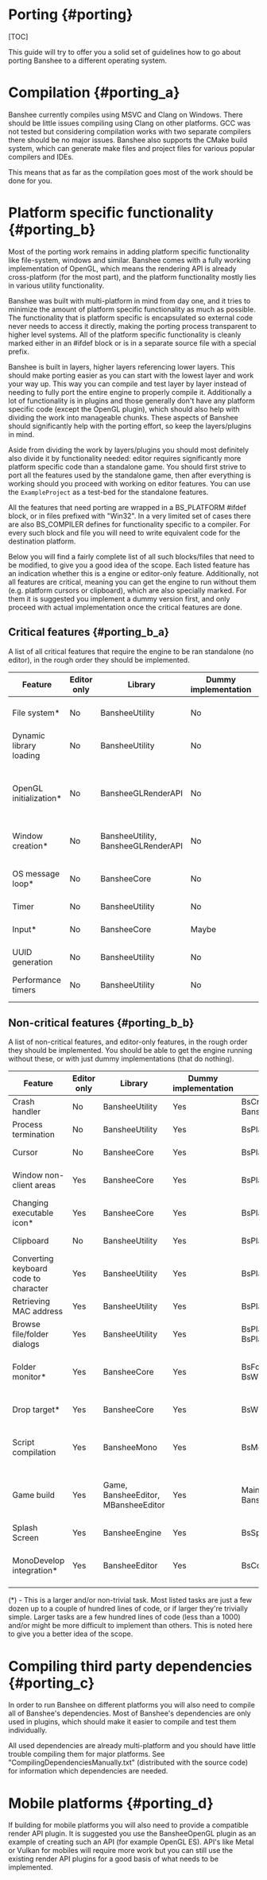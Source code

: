 Porting									{#porting}
===============
[TOC]

This guide will try to offer you a solid set of guidelines how to go about porting Banshee to a different operating system.

# Compilation {#porting_a}
Banshee currently compiles using MSVC and Clang on Windows. There should be little issues compiling using Clang on other platforms. GCC was not tested but considering compilation works with two separate compilers there should be no major issues. Banshee also supports the CMake build system, which can generate make files and project files for various popular compilers and IDEs. 

This means that as far as the compilation goes most of the work should be done for you.

# Platform specific functionality {#porting_b}
Most of the porting work remains in adding platform specific functionality like file-system, windows and similar. Banshee comes with a fully working implementation of OpenGL, which means the rendering API is already cross-platform (for the most part), and the platform functionality mostly lies in various utility functionality.

Banshee was built with multi-platform in mind from day one, and it tries to minimize the amount of platform specific functionality as much as possible. The functionality that is platform specific is encapsulated so external code never needs to access it directly, making the porting process transparent to higher level systems. All of the platform specific functionality is cleanly marked either in an \#ifdef block or is in a separate source file with a special prefix.

Banshee is built in layers, higher layers referencing lower layers. This should make porting easier as you can start with the lowest layer and work your way up. This way you can compile and test layer by layer instead of needing to fully port the entire engine to properly compile it. Additionally a lot of functionality is in plugins and those generally don't have any platform specific code (except the OpenGL plugin), which should also help with dividing the work into manageable chunks. These aspects of Banshee should significantly help with the porting effort, so keep the layers/plugins in mind.

Aside from dividing the work by layers/plugins you should most definitely also divide it by functionality needed: editor requires significantly more platform specific code than a standalone game. You should first strive to port all the features used by the standalone game, then after everything is working should you proceed with working on editor features. You can use the `ExampleProject` as a test-bed for the standalone features. 

All the features that need porting are wrapped in a BS_PLATFORM \#ifdef block, or in files prefixed with "Win32". In a very limited set of cases there are also BS_COMPILER defines for functionality specific to a compiler. For every such block and file you will need to write equivalent code for the destination platform. 

Below you will find a fairly complete list of all such blocks/files that need to be modified, to give you a good idea of the scope. Each listed feature has an indication whether this is a engine or editor-only feature.
Additionally, not all features are critical, meaning you can get the engine to run without them (e.g. platform cursors or clipboard), which are also specially marked. For them it is suggested you implement a dummy version first, and only proceed with actual implementation once the critical features are done.

## Critical features {#porting_b_a}
A list of all critical features that require the engine to be ran standalone (no editor), in the rough order they should be implemented.

Feature                                         | Editor only 	| Library                       | Dummy implementation  | Relevant files										 | Description
------------------------------------------------|---------------|-------------------------------|-----------------------|--------------------------------------------------------|-----------------
File system*								   	| No			| BansheeUtility				| No					| BsFileSystem.h/BsWin32FileSystem.cpp 					 | Opening/creating files, iterating over directories
Dynamic library loading							| No			| BansheeUtility				| No					| BsDynLib.h/BsDynLib.cpp 							     | Loading dynamic libraries (.dll, .so)
OpenGL initialization*							| No			| BansheeGLRenderAPI			| No					| BsGLUtil.h, BsGLSupport.h/BsWin32GLSupport.cpp, BsWin32Context.h/BsWin32Context.cpp, BsWin32VideoModeInfo.cpp | Initializing the OpenGL context (or other context if non-OpenGL API is used for the port)
Window creation*								| No			| BansheeUtility, BansheeGLRenderAPI | No				| BsWin32Window.h/BsWin32Window.cpp, BsWin32Platform.h/BsWin32Platform.cpp, BsWin32RenderWindow.h/BsWin32RenderWindow.cpp | Creating and interacting with the window
OS message loop*								| No			| BansheeCore					| No					| BsWin32Platform.h/BsWin32Platform.cpp 				 | Running the main message loop, responding to its events
Timer											| No			| BansheeUtility				| No					| BsTimer.h/BsWin32Timer.cpp 							 | Measuring time
Input*											| No			| BansheeCore					| Maybe					| BsPlatform.h/BsWin32Platform.cpp 						 | Receive input from OS (mouse, keyboard)
UUID generation									| No			| BansheeUtility				| No					| BsPlatformUtility.h/BsWin32PlatformUtility.cpp 		 | Generate UUID/GUID
Performance timers								| No			| BansheeUtility				| No					| BsPlatformUtility.h/BsWin32PlatformUtility.cpp 		 | Measure time precisely for profiling

## Non-critical features {#porting_b_b} 
A list of non-critical features, and editor-only features, in the rough order they should be implemented. You should be able to get the engine running without these, or with just dummy implementations (that do nothing).

Feature                                         | Editor only 	| Library                       | Dummy implementation  | Relevant files											| Description
------------------------------------------------|---------------|-------------------------------|-----------------------|-----------------------------------------------------------|-------------------
Crash handler									| No			| BansheeUtility				| Yes					| BsCrashHandler.h, ThreadPool.cpp, BansheeEditorExec.cpp, Main.cpp (in Game project) | Save a log with a callstack when a crash occurs
Process termination								| No			| BansheeUtility				| Yes					| BsPlatformUtility.h/BsWin32PlatformUtility.cpp | Terminate the application on user request
Cursor											| No			| BansheeCore					| Yes					| BsPlatform.h/BsWin32Platform.cpp | Get/set cursor position, clip cursor, change cursor look
Window non-client areas 						| Yes			| BansheeCore					| Yes					| BsPlatform.h/BsWin32Platform.cpp | Set up OS window borders used for resize/move operations
Changing executable icon*						| Yes			| BansheeCore					| Yes					| BsPlatform.h/BsWin32Platform.cpp | Ability to inject an icon into an executable, used by the build process
Clipboard										| No			| BansheeUtility				| Yes					| BsPlatformUtility.h/BsWin32PlatformUtility.cpp | Ability to copy/paste text from the editor and the OS
Converting keyboard code to character			| Yes			| BansheeUtility				| Yes					| BsPlatformUtility.h/BsWin32PlatformUtility.cpp | Converting keyboard codes into a character symbol
Retrieving MAC address							| Yes			| BansheeUtility				| Yes					| BsPlatformUtility.h/BsWin32PlatformUtility.cpp | Retrieving a MAC address of the computer
Browse file/folder dialogs						| Yes			| BansheeUtility				| Yes					| BsPlatformUtility.h/BsWin32BrowseDialogs.cpp, BsPlatformUtility.h/BsWin32PlatformUtility.cpp | OS built-in dialogs for browsing/creating files/folders
Folder monitor*									| Yes			| BansheeCore					| Yes					| BsFolderMonitor.h, BsWin32FolderMonitor.h/BsWin32FolderMonitor.cpp | Monitor that can track and report  file changes/additions/deletions in a folder
Drop target*									| Yes			| BansheeCore					| Yes					| BsWin32DropTarget.h/BsWin32Platform.cpp | Target that can be used for drag and drop operations initiated by the OS
Script compilation								| Yes			| BansheeMono					| Yes					| BsMonoManager.cpp | Starting of the external compiler tool, and copying its output files into proper location.
Game build										| Yes			| Game, BansheeEditor, MBansheeEditor | Yes				| Main.cpp in Game, BuildManager.cpp in BansheeEditor, BuildManager.cs in MBansheeEditor | Copying the right libraries, and assemblies during build. Platform-specific options in the build manager.
Splash Screen									| Yes			| BansheeEngine					| Yes					| BsSplashScreen.cpp | Displaying a splash screen with the Banshee logo
MonoDevelop integration*						| Yes			|BansheeEditor					| Yes					| BsCodeEditor.cpp | Ability to open/edit script files with MonoDevelop, similar to how VS integration works

(*) - This is a larger and/or non-trivial task. Most listed tasks are just a few dozen up to a couple of hundred lines of code, or if larger they're trivially simple. Larger tasks are a few hundred lines of code (less than a 1000) and/or might be more difficult to implement than others. This is noted here to give you a better idea of the scope.

# Compiling third party dependencies {#porting_c} 
In order to run Banshee on different platforms you will also need to compile all of Banshee's dependencies. Most of Banshee's dependencies are only used in plugins, which should make it easier to compile and test them individually.

All used dependencies are already multi-platform and you should have little trouble compiling them for major platforms. See "CompilingDependenciesManually.txt" (distributed with the source code) for information which dependencies are needed.

# Mobile platforms {#porting_d} 
If building for mobile platforms you will also need to provide a compatible render API plugin. It is suggested you use the BansheeOpenGL plugin as an example of creating such an API (for example OpenGL ES). API's like Metal or Vulkan for mobiles will require more work but you can still use the existing render API plugins for a good basis of what needs to be implemented.
